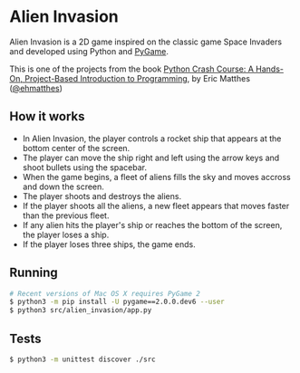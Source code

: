 # Alien Invasion
Alien Invasion is a 2D game inspired on the classic game Space Invaders and developed using Python and [PyGame](https://www.pygame.org/news).

This is one of the projects from the book [Python Crash Course: A Hands-On, Project-Based Introduction to Programming](https://www.amazon.com/Python-Crash-Course-Hands-Project-Based/dp/1593276036), by Eric Matthes ([@ehmatthes](https://twitter.com/ehmatthes/))

## How it works
- In Alien Invasion, the player controls a rocket ship that appears at the bottom center of the screen.
- The player can move the ship right and left using the arrow keys and shoot bullets using the spacebar.
- When the game begins, a fleet of aliens fills the sky and moves accross and down the screen.
- The player shoots and destroys the aliens.
- If the player shoots all the aliens, a new fleet appears that moves faster than the previous fleet.
- If any alien hits the player's ship or reaches the bottom of the screen, the player loses a ship.
- If the player loses three ships, the game ends.

## Running
```sh
# Recent versions of Mac OS X requires PyGame 2
$ python3 -m pip install -U pygame==2.0.0.dev6 --user
$ python3 src/alien_invasion/app.py
```

## Tests
```sh
$ python3 -m unittest discover ./src
```